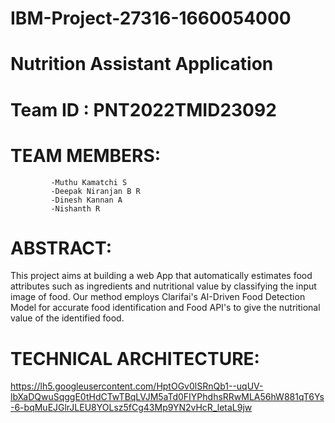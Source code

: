 # IBM-Project-27316-1660054000
# Nutrition Assistant Application
# Team ID : PNT2022TMID23092          


# TEAM MEMBERS:
             -Muthu Kamatchi S
             -Deepak Niranjan B R
             -Dinesh Kannan A
             -Nishanth R
             

# ABSTRACT:
This project aims at building a web App that automatically estimates food attributes such as ingredients and nutritional value by classifying the input image of food.  Our method employs Clarifai's AI-Driven Food Detection Model for accurate food identification and Food API's to give the nutritional value of the identified food.

         
# TECHNICAL ARCHITECTURE:

https://lh5.googleusercontent.com/HptOGv0lSRnQb1--uqUV-lbXaDQwuSqggE0tHdCTwTBqLVJM5aTd0FIYPhdhsRRwMLA56hW881qT6Ys-6-bqMuEJGlrJLEU8YOLsz5fCg43Mp9YN2vHcR_letaL9jw
